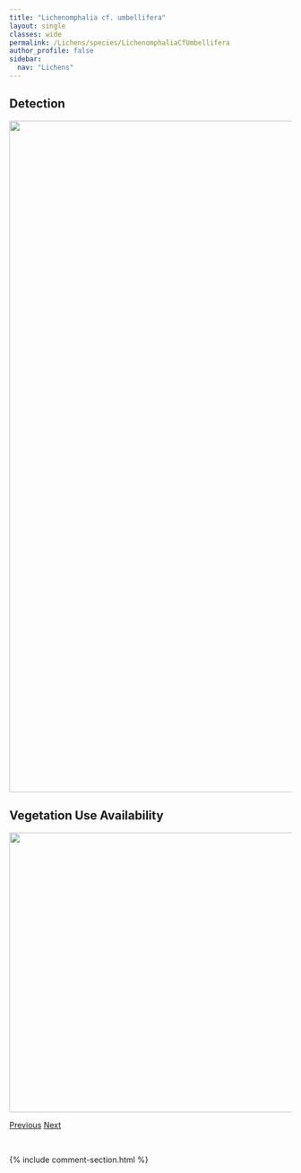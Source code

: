 ```yaml
---
title: "Lichenomphalia cf. umbellifera"
layout: single
classes: wide
permalink: /Lichens/species/LichenomphaliaCfUmbellifera
author_profile: false
sidebar:
  nav: "Lichens"
---
```


<h2>Detection</h2>

<a href="https://drive.google.com/uc?export=view&id=1wigVwLDlCESHMx26eGtcFrNIu2XYTtWE">
<img src="https://drive.google.com/uc?export=view&id=1wigVwLDlCESHMx26eGtcFrNIu2XYTtWE" height = "1200" width = "800">
</a>


<h2>Vegetation Use Availability</h2>

<a href="https://drive.google.com/uc?export=view&id=18bd3l25VC8MjBjiUO9tRaE7aTum8Xqm2">
<img src="https://drive.google.com/uc?export=view&id=18bd3l25VC8MjBjiUO9tRaE7aTum8Xqm2" height = "500" width = "1000">
</a>


<a href="/DevelopmentWebsite/Lichens/species/LethariaVulpina" class="pagination--pager" title="Letharia vulpina">Previous</a> <a href="/DevelopmentWebsite/Lichens/species/LichenomphaliaHudsoniana" class="pagination--pager" title="Lichenomphalia hudsoniana">Next</a>

<p>&nbsp;</p>

{% include comment-section.html %}
